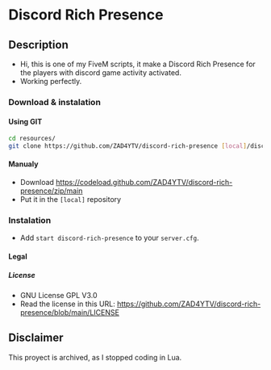 # Discord Rich Presence

## Description

- Hi, this is one of my FiveM scripts, it make a Discord Rich Presence for the players with discord game activity activated.
- Working perfectly.

### Download & instalation

#### Using GIT

```sh
cd resources/
git clone https://github.com/ZAD4YTV/discord-rich-presence [local]/discord-rich-presence
```

#### Manualy

- Download <https://codeload.github.com/ZAD4YTV/discord-rich-presence/zip/main>
- Put it in the `[local]` repository

### Instalation

- Add `start discord-rich-presence` to your `server.cfg`.

#### Legal

##### License

- GNU License GPL V3.0
- Read the license in this URL: <https://github.com/ZAD4YTV/discord-rich-presence/blob/main/LICENSE>

## Disclaimer

This proyect is archived, as I stopped coding in Lua. 
